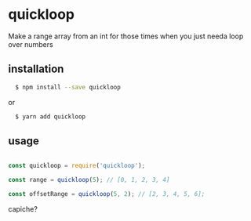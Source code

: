 # quickloop

Make a range array from an int for those times when you just needa loop over numbers

## installation

```bash
  $ npm install --save quickloop
```

or

```bash
  $ yarn add quickloop
```

## usage

```js

const quickloop = require('quickloop');

const range = quickloop(5); // [0, 1, 2, 3, 4]

const offsetRange = quickloop(5, 2); // [2, 3, 4, 5, 6];
```


capiche?